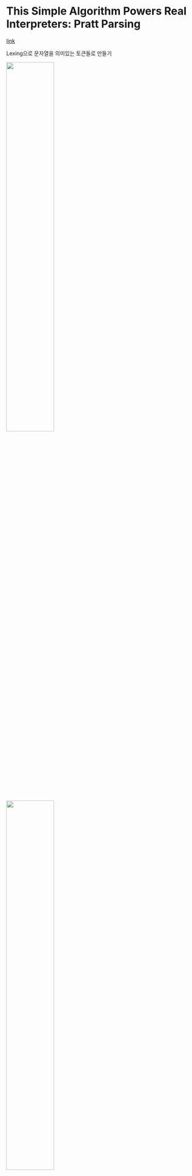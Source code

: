 # This Simple Algorithm Powers Real Interpreters: Pratt Parsing

[link](https://www.youtube.com/watch?v=0c8b7YfsBKs)

Lexing으로 문자열을 의미있는 토큰들로 만들기 

<img width="50%" src="https://github.com/user-attachments/assets/95e4c92a-765c-4db1-9dae-875b5d2deed0"/>

<img width="50%" src="https://github.com/user-attachments/assets/58ef27e5-a85c-4642-921e-a324fefb43fc"/>


## **토큰 타입정의**

```rust
enum Token{
	Atom(char),
	Op(char),
	Eof
}

struct Lexer{
	tokens: Vec<Token>
}
```

숫자 → “Atom”

연산자 → “op”

파일끝 → “EOF”

3개의 타입을 정의한다.

## **토큰화 (기본적인 렉싱)**

```rust
**impl Lexer{
	fn new(input: &str) -> Lexer{
		let mut tokens = input
			.chars()
			.filter(|it|!it.is_ascii_whitespace())
			.map(|c| match c{
				'0'..='9'|'a'..='z'|'A'..='Z' => Token::Atom(c),
				_ => Token::Op(c),
			}).collect::<Vec<_>>();
			Lexer {tokens}
	}
}**
```

<img width="189" alt="3" src="https://github.com/user-attachments/assets/2afba16e-3d60-453a-a1a1-0cde4f85b4a8" />


문자열을 타입에 따라 분류시키기 위한 위한 Lexer 코드다.

## **파싱 (파싱된 표현식을 트리가 어떻게 표현할지 정의)**

```rust
enum Expressoin{
	Atom(char),
	Operation(char, Vec<Expression>)
}
```

- Atom(char)의 경우
    - 더이상 분해할 수 없는 기본 단위 숫자 ‘1’, 변수 ‘a’, ‘b’등
- Operation(char, Vec<Expression>) 의 경우
    - 첫 번째 필드 char: 연산자 (+, -, ,,/등)
    - 두 번째 필드 Vec<Expression>: 해당 연산자의 피 연산자들
    - 재귀적 구조를 가짐 (트리 내부 노드)

<img width="80%" src="https://github.com/user-attachments/assets/49ec6362-f1e3-4fdd-bdba-b5a3cc1fc63e"/>


Expression을 사용하면 위 같은 트리를 만들 수 있다. Operation의 경우 현재 연산자와 하위 Expression을 vec로 받기에 트리를 생성한다고 생각하면 된다.

위 과정이 일련의 문장을 해석 한 과정이다. lexing → tokenization → parsing → ast 그렇다면 파싱을 진행할 때 연산자의 우선순위를 지정해줘야 한다. 

*, / 와 같이 연산중 우선적으로 계산 해야하는 부분은 결합력의 값을 높여준다. +,-는 결합력 값을 낮춰준다. 

<img width="50%" src="https://github.com/user-attachments/assets/39a312aa-2b39-429e-bb29-2a0720603760"/>


## **파싱 표현 작성하기**

```rust
fn parse_expression(lexer: &mut Lexer) -> Expression{
	// a(1hs) +(op) b(rhs) 
	let mut lhs = match lexer.next(){
		Token::Atom(it) => Expression::Atom(it),
		t => panic!("bad token: {:?}", t),
	};
	let op = match lexer.peek(){
		Token::Eof => return hs,
		Token::Op(op) => op,
		t => panic!("bad token: {:?}", t),
	};
	lexer.next();
	let mut rhs = match lexer.next(){
		Token::Atom(it) => Expression::Atom(it),
		t => panic!("bad token: {:?}", t),
	}
	Expression::Operation(op, vec![lhs, rhs]);
}
```

<img width="30%" src="https://github.com/user-attachments/assets/7b5264eb-864b-4e06-a213-314c482cb78b"/>


위코드는 parse 표현식을 생성해준다. a + b 를 실행 하면 오른쪽의 사진 처럼 트리를 생성 해준다. 하지만 이 코드에는 문제점이 존재한다. a + b * c 의 경우 b * c가 우선 계산 되어야 하는데 위 코드는 어떤 경우에도 a + b로 트리를 생성할 것이다. 왼쪽에서 부터 읽기때문에 곱하기가 존재하는지의 여부는 알 수 없으므로 위의 코드는 사실상 참고만 될 뿐 유용하지 않은 코드다.

```rust
fn infix_binding_power(op: char) -> (f32, f32){
	match op{
		'+' | '-' => (1.0, 1.1),
		'*' | '/' => (2.0, 2.1),
		_ => panic!("unknown operator: {:?}", op)
	}
}
```

```rust
fn parse_expression(lexer: &mut Lexer, min_bp: f32) -> Expression{
	let mut lhs = match lexer.next(){
		Token::Atom(it) => Expression::Atom(it),
		t => panic!("bad token: {:?}", t),
	};
	loop {
		let op = match lexer.peek(){
			Token::Eof => break,
			Token::Op(op) => op,
			t => panic!("bad token: {:?}", t),
		};
		lexer.next();
		let (l_bp, r_bp) = infix_binding_power(op);
		if l_bp < min_bp{
			break;
		}
		let rhs = parse_expression(lexer, r_bp);
		lhs = Expression::Operation(op, vec![lhs, rhs]);
	}
	lhs
}
```

위 코드는 결합력 값을 이용해 결합력이 큰 쪽의 계산을 우선적으로 처리하도록 만들었다. 1.1, 2.1은 동등한 연산자를 만났을 때 어떻게 처리해도 결과에는 지장이 없지만 예측가능한 동작을 위해 트릭을 이용했다. 위의 코드에선 우선순위 문제를 해결했지만 괄호문제는 해결하지 못했다. 괄호에 감싸지면 우선순위가 낮더라도 먼저 계산이 되어야 한다.

```rust
fn parse_expression(lexer: &mut Lexer, min_bp: f32) -> Expression{
	let mut lhs = match lexer.next(){
		Token::Atom(it) => Expression::Atom(it),
		Token::Op('(') => {
			let lhs = parse_expression(lexer, 0.0)
			assert_eq!(lexer.next(), Token::Op(')'));	
			lhs
		}
		t => panic!("bad token: {:?}", t),
	};
	loop {
		let op = match lexer.peek(){
			Token::Eof => break,
			Token::Op(')') => break,
			Token::Op(op) => op,
			t => panic!("bad token: {:?}", t),
		};
		lexer.next();
		let (l_bp, r_bp) = infix_binding_power(op);
		if l_bp < min_bp{
			break;
		}
		let rhs = parse_expression(lexer, r_bp);
		lhs = Expression::Operation(op, vec![lhs, rhs]);
	}
	lhs
}
```

괄호는 Atom으로 취급하지 않았기에 Op로 취급될 것이다. 

여는 괄호는 괄호 내부 연산의 시작이므로 결합력은 0으로 초기화 해준다.

닫는 괄호는 시작 부분에 올 수 없고, 여는 괄호의 끝에 존재해야하기에 Atom구문 다음 연산자 부분에 추가 해준며, loop를 끊어 줘야 괄호 내부의 연산이 끝났음을 알 수 있다. 

여는 괄호를 발견한 경우 닫는 괄호를 발견해 재귀 호출이 반환되었는지 확인해야한다. 그렇기 때문에 assert_eq를 이용해 기대값이 ‘)’ 인지 확인한다. 이렇게 하지 않으면 “(a + b * c” 열린 괄호만 있고 닫힌 괄호는 없는 식이 표현식이 되기 때문이다.

## 연산자 추가하기

```rust
fn infix_binding_power(op: char) -> (f32, f32){
	match op{
		'+' | '-' => (1.0, 1.1),
		'*' | '/' => (2.0, 2.1),
		'^' | '√' => (3.0, 3.1),
		_ => panic!("unknown operator: {:?}", op)
	}
}
```

연산자를 추가하더라도 핵심 논리는 변하지 않는다. 연산자를 infix_binding_power에 추가하고 결합력 값만 세팅하면 되기 때문이다. 

## 평가

<img width="216" alt="7" src="https://github.com/user-attachments/assets/b302a869-4ee4-4363-b56f-58e03d1b0193" />
